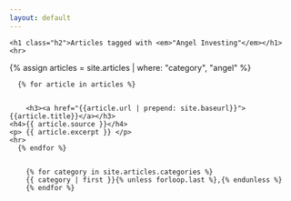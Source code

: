 ```yaml
---
layout: default
---
```



<div >
  
    <h1 class="h2">Articles tagged with <em>"Angel Investing"</em></h1>
    <hr>
  
  
  {% assign articles = site.articles | where: "category", "angel" %}


      {% for article in articles %}
  
            
        <h3><a href="{{article.url | prepend: site.baseurl}}">{{article.title}}</a></h3>
    <h4>{{ article.source }}</h4>
    <p> {{ article.excerpt }} </p> 
    <hr>
      {% endfor %}

  
        {% for category in site.articles.categories %}
        {{ category | first }}{% unless forloop.last %},{% endunless %}
        {% endfor %}
    


  
</div>
